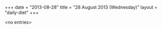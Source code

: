 +++
date = "2013-08-28"
title = "28 August 2013 (Wednesday)"
layout = "daily-diet"
+++

\<no entries\>